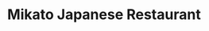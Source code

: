 ---
layout: place
title: "Mikato Japanese Restaurant"
permalink: /alabama/gulf-shores/mikato-japanese-restaurant.html
stateAbbr: AL
stateName: Alabama
cityName: Gulf Shores
seo:
  name: "Mikato Japanese Restaurant"
  type: Restaurant
  links: http://mikatojapanese.com/
description: "Spacious, contemporary Japanese choice for hibachi-cooked fare, creative sushi rolls & cocktails. Looking for sushi in Gulf Shores, Alabama? Check out Mikato..."
place_id: ChIJt5WsAUQFmogR-4RcQYxem7o
photos:
  - name: >-
      places/ChIJt5WsAUQFmogR-4RcQYxem7o/photos/AeeoHcJVhgYFmL2tGXGTTCzd2eO1SqKiv1Kpz9jAUqiXl2tTYGmdlHeMKCmo5Bf5masq09eytLJ5CX571NFFgasmS6Vo-VTmprMPTXAAewVO15rbt5dAnjyVQkvNEMLl7qazpmDpprKhkGb8LpdwK9kT6LJvLYP-NhK0xXelJHi8EHbGPbfr85TEwOMX5N-RCw9iPc4LqVwvSI2poOvE9pWZL5_GonoWPCVWO0lH65fUIOHJhldlP0L5UDQOuoIPQiLgfPVIz4I49yuXZiPkHR30DosSLGHYimih2dGM9s75mksBPVXN4WhEuo12V2LDYgNKfHygu4dA2XW2yRtY9GfBFxO3xZzkyCbEOJThbkbqqXp87-4Yhn3j5d15hccIxaBCjlF0wNUbrGqmpEf0mddNHVXYbFf1eppd94v-Yq8Cpl4
    widthPx: 4032
    heightPx: 2268
    authorAttributions:
      - displayName: Kevin H. Nguyen
        uri: https://maps.google.com/maps/contrib/116234507640906992056
        photoUri: >-
          https://lh3.googleusercontent.com/a/ACg8ocJNgoMXEQgqDlmdLvMPq_Auem4eUd98kW7O1QTVOL04pRYFHA=s100-p-k-no-mo
    flagContentUri: >-
      https://www.google.com/local/imagery/report/?cb_client=maps_api_places.places_api&image_key=!1e10!2sCIHM0ogKEICAgIDR5IGlag&hl=en-US
    googleMapsUri: >-
      https://www.google.com/maps/place//data=!3m4!1e2!3m2!1sCIHM0ogKEICAgIDR5IGlag!2e10!4m2!3m1!1s0x889a054401ac95b7:0xba9b5e8c415c84fb
  - name: >-
      places/ChIJt5WsAUQFmogR-4RcQYxem7o/photos/AeeoHcIqC6DkLpoWJRcliP8pBJAzLG2giai79EJRv_aDg-_B--XHd5qTI990wcFazMix8JOtrUvj-PIzK0u9BFJ5VD3QmERNwknuzLtDaw_pnypJROPAz8Xnqyb-uYZCoqLGBQjjkVHlz9mKHIQebZ3NRVaVtl_nUD-XBSZagAyzXlQumJ87g9oAkqKx2v4bFgyef0X8UgmNqkB-Y7ncsx0w9cL-D4cMlDwKgUekGcfc0XLxjKfqGtChtFTu69UG_u4nFHLCh73WOwaQIucWLRluyPHAIs2FBfZ2cYnPvVLdn1Jm3GNQg0KKOTaEC3HK4nM2k0eNEffcgWsReyEktkiMXxzB9u0O7CaMMt-UmJFYve_RnJ3QKhdNQ0h2Gxr6ncmt1-pBkKedZ3ay3ldiR8PUOGenRsbZRcBkXKjJEYl-zZVoJqpq
    widthPx: 3000
    heightPx: 4000
    authorAttributions:
      - displayName: Zonie Thompson
        uri: https://maps.google.com/maps/contrib/108985609677411160390
        photoUri: >-
          https://lh3.googleusercontent.com/a-/ALV-UjUl4o6j6v53oMpM8ySZzXPgvK4iamx-JuxMzJRMVX7aYZ6Twl9Mfg=s100-p-k-no-mo
    flagContentUri: >-
      https://www.google.com/local/imagery/report/?cb_client=maps_api_places.places_api&image_key=!1e10!2sCIHM0ogKEICAgIDp0Of2jAE&hl=en-US
    googleMapsUri: >-
      https://www.google.com/maps/place//data=!3m4!1e2!3m2!1sCIHM0ogKEICAgIDp0Of2jAE!2e10!4m2!3m1!1s0x889a054401ac95b7:0xba9b5e8c415c84fb
  - name: >-
      places/ChIJt5WsAUQFmogR-4RcQYxem7o/photos/AeeoHcL56xlC8EeEbOO2-B1QPv8VMEtU7QCXN-vCBgcJ9ASzb4hyNbmnDnOEG8RUeFR9TWl1mXM94vj8kYmthPbV9QE3XGDfQBP1XYZelBoC7BtgvXH85dJ1n7SFZsS0ZWCGtnx9EljO9-_j00KN7woAOeoZBxBFkNmt4phDyBmbD4RYSIBls0uvRJsNnD9sOMSlZ8rgNl_Obs9nbiR6nlnz9anjIDsTV77dZb0V9lMbJqGQ85afdtg1Wn4Qg3H6kjalj7oB13HqwRx_Z6RjdqxyDf9SbCNAd1rMOI36VIt8LrLOQw
    widthPx: 700
    heightPx: 467
    authorAttributions:
      - displayName: Mikato Japanese Restaurant
        uri: https://maps.google.com/maps/contrib/107461234760102167988
        photoUri: >-
          https://lh3.googleusercontent.com/a/ACg8ocJR-3_FMOJX7UseaDJMrhJr0rzOQvLblxkOKITGTk-2oyzBoA=s100-p-k-no-mo
    flagContentUri: >-
      https://www.google.com/local/imagery/report/?cb_client=maps_api_places.places_api&image_key=!1e10!2sAF1QipOS33hOkniwgHTeCFwUq_9zCig6wUj7omHGu6SG&hl=en-US
    googleMapsUri: >-
      https://www.google.com/maps/place//data=!3m4!1e2!3m2!1sAF1QipOS33hOkniwgHTeCFwUq_9zCig6wUj7omHGu6SG!2e10!4m2!3m1!1s0x889a054401ac95b7:0xba9b5e8c415c84fb
  - name: >-
      places/ChIJt5WsAUQFmogR-4RcQYxem7o/photos/AeeoHcJWzXOJhSqiVaX50LNf_JArBKG6CPsQpINyPfJFPl_NAIJCp39j5W3DlP-2RyP49_vT6jGbL9mUrgkHTHeLG98Ozj2JqxJY6prlDU0xERjZ-1nxZegfRPbS9JgPppELdA6Eilbf-TM1M43nBVhSdfsPiZDA8EfUCgHAJAxLxSb9Z-bG3u0h6HNvFsMCijHZ-r15Wikv9AsrT3WCRnR7BtZB2_O0bXhcS8OeMQ7Coeu8ELA46wm8jtX-3b4369FvVBXR9JMRFXvKCs0AQSo928E4CVS-FDKPvHmeIn17EPhvwiNmrBUzPwSbOlkTCnhWcdXrQfnNT8ZND-trLzeHRxCG471BESSrjEugUkIjHUN5lo5IW9m9qEy5M1Wkph-uyZ3454WHfIFG1PaMo52sWndqFs0F6SU9TgeQnlrPbwtSsQ63
    widthPx: 4000
    heightPx: 3000
    authorAttributions:
      - displayName: Marsha Lawson
        uri: https://maps.google.com/maps/contrib/107304810377514480872
        photoUri: >-
          https://lh3.googleusercontent.com/a-/ALV-UjXiFBTNha2bL2dE7uYYKKGE703hIm6GQ7mcXsWm_oldWSB35s0zMA=s100-p-k-no-mo
    flagContentUri: >-
      https://www.google.com/local/imagery/report/?cb_client=maps_api_places.places_api&image_key=!1e10!2sCIHM0ogKEICAgIDOyb-31gE&hl=en-US
    googleMapsUri: >-
      https://www.google.com/maps/place//data=!3m4!1e2!3m2!1sCIHM0ogKEICAgIDOyb-31gE!2e10!4m2!3m1!1s0x889a054401ac95b7:0xba9b5e8c415c84fb
  - name: >-
      places/ChIJt5WsAUQFmogR-4RcQYxem7o/photos/AeeoHcJdxAgeuzEe-jcs9c77O_-MFXGJLxgFybDNaEIyfTGOUCmwHW6salH4c6H3Z-bkR0T0750MxMDC2cT683jcxzZLf_SGdIndr2RIbs7XA5f1HKqXYxsoEx-KBXnSnB8lxzJqCdVOQKCBOvNI-aCRMmA4ddddk7TvFt1n7Kl7q0a_9qy8FTUdx4zILXHAnwEIarxSNs1xIJvhSp7RkqJFlatlPQG7zCUw2R0sl5eauW7WP2CvA-Srw7FqNoVy_58Vd7CKI3E-mA84s3Yv2vWu3DaqWahTeupOIsGuAm4zutFf_M5zvp4wu67djRS5rJ6NjgKhGW00E7VWYG18kMqQAx6-JTeoEtAmf_whDEzjpmv3AoPK_2JlSKmM_klPd3YeCudIDnbv3vhiiWUwoRcO251dtJW41RJCm4ae0k4umf4
    widthPx: 2992
    heightPx: 2992
    authorAttributions:
      - displayName: Daniel Munger
        uri: https://maps.google.com/maps/contrib/117905111122804808628
        photoUri: >-
          https://lh3.googleusercontent.com/a/ACg8ocI2YvQF-JiizfGzGItfWqeHNIrJC_JPGzuLGDEVlP3N7wtpGA=s100-p-k-no-mo
    flagContentUri: >-
      https://www.google.com/local/imagery/report/?cb_client=maps_api_places.places_api&image_key=!1e10!2sCIHM0ogKEICAgICBzvj0Og&hl=en-US
    googleMapsUri: >-
      https://www.google.com/maps/place//data=!3m4!1e2!3m2!1sCIHM0ogKEICAgICBzvj0Og!2e10!4m2!3m1!1s0x889a054401ac95b7:0xba9b5e8c415c84fb
  - name: >-
      places/ChIJt5WsAUQFmogR-4RcQYxem7o/photos/AeeoHcIW637zXryJv8eRMqiUOD2eViBrDJJqjZjfzW8Syr3b0jpZ9G9i9aWSFdbpkuK6fJmjc_V6giWdlshCKULVJAwWNjiRhOFGpcUSiyJeJKTPcmkkufU6ZxmMRJigcrrzSmYT_jjyd0NSKkhAlm1ltOO5mlIaeOGKcBwUaISX2f1R7KcJVsWksLOcTzVHxcVo1Lt8xqn61FuyOvWtJxQ6ZGRHRPJiTWZ8JucK97tlwg5AV7F2wm0wm1-LuDDLK74QgdFl8hUTXAH7Z1inn-umX3JISvZxyhbMze9sPJ9-HpRnEUZF6Yy8G2ehzOgRtkv3TxTlDIYj_CCc88GUNspbDw2gU8uiyVrzTbXno4OMXxiVziaz8J_Aes9lt_jhebKp8R2D96A6BX8AbnQil8Ic4zpyExFCMiawIw_hXIQ23QE
    widthPx: 4000
    heightPx: 3000
    authorAttributions:
      - displayName: CagedUp Bullies
        uri: https://maps.google.com/maps/contrib/100155127373680151065
        photoUri: >-
          https://lh3.googleusercontent.com/a-/ALV-UjUXczXmscVAkxTyDLkGC87DNQyn8Uibbozy_WbeXMwZYOvNHws=s100-p-k-no-mo
    flagContentUri: >-
      https://www.google.com/local/imagery/report/?cb_client=maps_api_places.places_api&image_key=!1e10!2sCIHM0ogKEICAgIDDhoPrIw&hl=en-US
    googleMapsUri: >-
      https://www.google.com/maps/place//data=!3m4!1e2!3m2!1sCIHM0ogKEICAgIDDhoPrIw!2e10!4m2!3m1!1s0x889a054401ac95b7:0xba9b5e8c415c84fb
  - name: >-
      places/ChIJt5WsAUQFmogR-4RcQYxem7o/photos/AeeoHcKD2l5b4TcHEk8uYYlpDwe8-DObLLvaiQNbj0axW3ruVV-BY7DlNqiAG8J1NNpshGRODwc5jtIruFoVgcCn3KQtHg0kYx_vEgaAgPHXt4xBpJtWF-UNzDuXqIAzox-PnxTnTJ43gVM81upF5F08e-CZqYQl4X4SeMoX2wKpJMIKpfRlK257KPqfrz7Lmz5QKrVgijv1xpdJ_SyPGqmZsrONdQ0QQFVfJxlp9Oy3zBbg8D5ANt6qhGEAyCXrlubkyOYNcZPd5ljw0Zj7yyBUnNW5esHBcw2CNVsrObD3ALa0rAOiHvdQc2ihVNu6qtON3fbOnuzAzHJrlR_v59EcsDnNo4SrpOMU4YMXhrNYHsrpkkJiZI4hGYYAfOfxqj9qlMTLJSHkf9okl0CuNdqlsaTzUDKtYrCoO9i2rGu6QTNoHoEg
    widthPx: 4800
    heightPx: 3600
    authorAttributions:
      - displayName: T E
        uri: https://maps.google.com/maps/contrib/104141148269303184863
        photoUri: >-
          https://lh3.googleusercontent.com/a-/ALV-UjWHJxkGnSIklfsHgpMFnId3FAaKGziZNdzrHJUzQJMnyZfU_We8qg=s100-p-k-no-mo
    flagContentUri: >-
      https://www.google.com/local/imagery/report/?cb_client=maps_api_places.places_api&image_key=!1e10!2sCIHM0ogKEICAgIDDh4HkvgE&hl=en-US
    googleMapsUri: >-
      https://www.google.com/maps/place//data=!3m4!1e2!3m2!1sCIHM0ogKEICAgIDDh4HkvgE!2e10!4m2!3m1!1s0x889a054401ac95b7:0xba9b5e8c415c84fb
  - name: >-
      places/ChIJt5WsAUQFmogR-4RcQYxem7o/photos/AeeoHcK-W11uAz2m9ohbU9Ji-DskRVDCcBplCQWc44kG6oUa_uBK_UE0fooTJv8y_KNh4Iul-4CFS9stenycSYUpYYhPbFb7tP0Aivoi_d_5zap8vBfD8EutS4KUpMZyJHOOJ6ibPuIU4ftMEHrzV0RprfWDKVGpXZMqBxI8E2qID0VfqkYvNRAKsRP_aLp_sNpHOIWvfjbN6oycFZXXpTjpTHm6XUU3SaGEtehUJWlbA9QVGr3bDE83QMHdLch8v5GA0CU0H0ROY2pOyvoDKTZKqp8QUUUB6NQF2so9qYP7oac5M_VcLzGNwEX4eyZ7o-CqIzMWjXYBdfHgWS248A5UNcQ5TMdFlhavCEtvLf0Wj7MmNEEwa1H8A3PQXl0-4BA-VxpXo_fBNhV32tnsUMNQYI--9nQP0fcRdKORLUR-G_RH_rCz
    widthPx: 3000
    heightPx: 4000
    authorAttributions:
      - displayName: Zonie Thompson
        uri: https://maps.google.com/maps/contrib/108985609677411160390
        photoUri: >-
          https://lh3.googleusercontent.com/a-/ALV-UjUl4o6j6v53oMpM8ySZzXPgvK4iamx-JuxMzJRMVX7aYZ6Twl9Mfg=s100-p-k-no-mo
    flagContentUri: >-
      https://www.google.com/local/imagery/report/?cb_client=maps_api_places.places_api&image_key=!1e10!2sCIHM0ogKEICAgIDp0OehygE&hl=en-US
    googleMapsUri: >-
      https://www.google.com/maps/place//data=!3m4!1e2!3m2!1sCIHM0ogKEICAgIDp0OehygE!2e10!4m2!3m1!1s0x889a054401ac95b7:0xba9b5e8c415c84fb
  - name: >-
      places/ChIJt5WsAUQFmogR-4RcQYxem7o/photos/AeeoHcIj2PW237tbwIOoK5RcqQZCAXnQZpZGHp0stPZW9eGwKO40rI99tAddDr5noUCpdXDslWmEGWMfHfl0ZPIpHrnNhjQF1TVvS4RyubaiOGMzO2k8Y34Yt-5_Ct1-_7FdFtHIQAZyWnSoqw_t6gtZhOxZaQj_oWlKRYhVqvEMI-twvHVNULkdP_JHABTu6E3Zn77xQprobtMXksgYmLiJF73DfG8qP5b3zAtm3JzA__rfoOiAgo-OQr1jKYsjtovGVO04aR09VbgAhmDl9QEpdJoUoiJbJ8Catg5wcyZ0Z_qNPzzZczrXdw4u8n0RFfSk2oG7Xt0fflc4bzlz6mKr0UdJ_9pjn9dg7soClNIaO3eWWEVXaXahMEWIE1_h66pEurqAlxPz7vRBvPdc0VgrXJEgLBpcVwZ9fgHwWpBYA6useQ
    widthPx: 3600
    heightPx: 4800
    authorAttributions:
      - displayName: Andrea Yarritu
        uri: https://maps.google.com/maps/contrib/111957691790070714605
        photoUri: >-
          https://lh3.googleusercontent.com/a-/ALV-UjVss9zmjaLbAoPX0k1DwgSVukP6TjRi3HhFC7-Hb4RIPeqK-m6GsQ=s100-p-k-no-mo
    flagContentUri: >-
      https://www.google.com/local/imagery/report/?cb_client=maps_api_places.places_api&image_key=!1e10!2sCIHM0ogKEICAgIDbv5ryAg&hl=en-US
    googleMapsUri: >-
      https://www.google.com/maps/place//data=!3m4!1e2!3m2!1sCIHM0ogKEICAgIDbv5ryAg!2e10!4m2!3m1!1s0x889a054401ac95b7:0xba9b5e8c415c84fb
  - name: >-
      places/ChIJt5WsAUQFmogR-4RcQYxem7o/photos/AeeoHcKXu0uGif0tscg69t14-9ezDCMUjr9z-EOHqUpuksfdXsTQfB9IVKVZUDWcX0KGFIpimefTwGMvxeq3hkqhz66bE9YPuGtsvqIxUVaQ47Xej2CK2Q2c3rFI3wNQ7xAFAg1SbDpqkR1RwYGaH96Bbhpuzao3SqZYX7htW4sIIYd1V4-twGSy69jkpfYQBltlaeZYURXCetwGGLQli85OVQtPkR29MyRz97UPI08atFgullmnToleERnKMgvC2gjxDOM8LRPbapO8dItGjfZSW_VD4QlTWzDt9FblW8Md93h7WG1JDPKlsUiom_5q_uLuOxbulPkjNp5cZvGa191Vc3Y_grDNKg8ylnrR7aHuLYtMZWTR-sPcdiSer2IfhQdpcza_9frHBmviiOIASCn-Tv09eemdy08PARhBRRJmAQ3vaQ
    widthPx: 4000
    heightPx: 2252
    authorAttributions:
      - displayName: Iris Meder
        uri: https://maps.google.com/maps/contrib/108310969908571179865
        photoUri: >-
          https://lh3.googleusercontent.com/a/ACg8ocKJL9_t3ATC4BqNzHNY_2CykPvz-LArFgDQgoQ0VC7rK-z54A=s100-p-k-no-mo
    flagContentUri: >-
      https://www.google.com/local/imagery/report/?cb_client=maps_api_places.places_api&image_key=!1e10!2sCIHM0ogKEICAgID37euqeg&hl=en-US
    googleMapsUri: >-
      https://www.google.com/maps/place//data=!3m4!1e2!3m2!1sCIHM0ogKEICAgID37euqeg!2e10!4m2!3m1!1s0x889a054401ac95b7:0xba9b5e8c415c84fb
address: '3800 Gulf Shores Pkwy #200, Gulf Shores, AL 36542, USA'
street: '3800 Gulf Shores Pkwy #200'
city: Gulf Shores
state: AL
zip: '36542'
country: USA
neighborhood: null
latitude: '30.301788'
longitude: '-87.680180'
accessibility_options:
  wheelchairAccessibleParking: true
  wheelchairAccessibleEntrance: true
  wheelchairAccessibleRestroom: true
  wheelchairAccessibleSeating: true
business_status: OPERATIONAL
name: Mikato Japanese Restaurant
google_maps_links:
  directionsUri: >-
    https://www.google.com/maps/dir//''/data=!4m7!4m6!1m1!4e2!1m2!1m1!1s0x889a054401ac95b7:0xba9b5e8c415c84fb!3e0
  placeUri: https://maps.google.com/?cid=13446445068929762555
  writeAReviewUri: >-
    https://www.google.com/maps/place//data=!4m3!3m2!1s0x889a054401ac95b7:0xba9b5e8c415c84fb!12e1
  reviewsUri: >-
    https://www.google.com/maps/place//data=!4m4!3m3!1s0x889a054401ac95b7:0xba9b5e8c415c84fb!9m1!1b1
  photosUri: >-
    https://www.google.com/maps/place//data=!4m3!3m2!1s0x889a054401ac95b7:0xba9b5e8c415c84fb!10e5
primary_type: Restaurant
opening_hours:
  regular: null
  current: null
secondary_opening_hours:
  regular:
    weekdayDescriptions: null
    type: null
  current:
    weekdayDescriptions: null
    type: null
phone: (251) 968-2525
price_level: PRICE_LEVEL_MODERATE
price_range: $20 &ndash; $30
rating: '4.0'
rating_count: 703
website: http://mikatojapanese.com/
reviews:
  - name: >-
      places/ChIJt5WsAUQFmogR-4RcQYxem7o/reviews/ChdDSUhNMG9nS0VJQ0FnSUNIcnNHeXNBRRAB
    relativePublishTimeDescription: 7 months ago
    rating: 5
    text:
      text: >-
        Food was great, prices were great and service was great. Went with
        friends for Hibachi. Our chef was fun and funny, just the way you like
        your Hibachi. Lol! It was so much food, we had left overs. It was just
        as good the next day, which I love. We will be back.
      languageCode: en
    originalText:
      text: >-
        Food was great, prices were great and service was great. Went with
        friends for Hibachi. Our chef was fun and funny, just the way you like
        your Hibachi. Lol! It was so much food, we had left overs. It was just
        as good the next day, which I love. We will be back.
      languageCode: en
    authorAttribution:
      displayName: Candice Frazier
      uri: https://www.google.com/maps/contrib/102775113439016344321/reviews
      photoUri: >-
        https://lh3.googleusercontent.com/a-/ALV-UjUwywTNydsuA8-d-eiNH7v15ob_pRVRtaxv4NANU9atExTgSDcL6g=s128-c0x00000000-cc-rp-mo-ba3
    publishTime: '2024-09-05T05:26:34.080748Z'
    flagContentUri: >-
      https://www.google.com/local/review/rap/report?postId=ChdDSUhNMG9nS0VJQ0FnSUNIcnNHeXNBRRAB&d=17924085&t=1
    googleMapsUri: >-
      https://www.google.com/maps/reviews/data=!4m6!14m5!1m4!2m3!1sChdDSUhNMG9nS0VJQ0FnSUNIcnNHeXNBRRAB!2m1!1s0x889a054401ac95b7:0xba9b5e8c415c84fb
  - name: >-
      places/ChIJt5WsAUQFmogR-4RcQYxem7o/reviews/ChdDSUhNMG9nS0VJQ0FnSUNYOE5iajJnRRAB
    relativePublishTimeDescription: 6 months ago
    rating: 4
    text:
      text: >-
        We hit up Mikato for Mom’s birthday bash,

        A private room in the back, away from the splash.

        Fifteen deep, ready to laugh and dine,

        Everything was awesome, we had a great time!


        But here’s a tip if you’re not gonna eat:

        They’ll charge you ten bucks just for your seat.

        Now, this makes sense in a big open space,

        But in a private room, it feels out of place.

        So grab your friend’s sushi if you don’t wanna pay,

        That’s the secret trick to save the day!


        Now Jimmy, our chef, what a dazzling pro,

        Put on a show with a fiery glow!

        Made us laugh, kept us grinning all night,

        With jokes and tricks, his timing was tight.


        Chicken’s texture? Not quite my groove,

        But the shrimp? Oh, it sure made a move!

        So here’s the deal, if you want a fun treat,

        Mikato’s got flavor and chefs you should meet!

        .

        If you're looking for authentic and honest reviews, be sure to follow me
        on Google Reviews. I am passionate about discovering delicious food and
        sharing my experiences with others.
      languageCode: en
    originalText:
      text: >-
        We hit up Mikato for Mom’s birthday bash,

        A private room in the back, away from the splash.

        Fifteen deep, ready to laugh and dine,

        Everything was awesome, we had a great time!


        But here’s a tip if you’re not gonna eat:

        They’ll charge you ten bucks just for your seat.

        Now, this makes sense in a big open space,

        But in a private room, it feels out of place.

        So grab your friend’s sushi if you don’t wanna pay,

        That’s the secret trick to save the day!


        Now Jimmy, our chef, what a dazzling pro,

        Put on a show with a fiery glow!

        Made us laugh, kept us grinning all night,

        With jokes and tricks, his timing was tight.


        Chicken’s texture? Not quite my groove,

        But the shrimp? Oh, it sure made a move!

        So here’s the deal, if you want a fun treat,

        Mikato’s got flavor and chefs you should meet!

        .

        If you're looking for authentic and honest reviews, be sure to follow me
        on Google Reviews. I am passionate about discovering delicious food and
        sharing my experiences with others.
      languageCode: en
    authorAttribution:
      displayName: Coco Dombroski
      uri: https://www.google.com/maps/contrib/104212287359751701079/reviews
      photoUri: >-
        https://lh3.googleusercontent.com/a-/ALV-UjX9IQDKW782YSSIo81PRYa1uuGpqZVeNwY-LlsIvYEdTg11nEgx=s128-c0x00000000-cc-rp-mo-ba4
    publishTime: '2024-10-12T14:42:55.888158Z'
    flagContentUri: >-
      https://www.google.com/local/review/rap/report?postId=ChdDSUhNMG9nS0VJQ0FnSUNYOE5iajJnRRAB&d=17924085&t=1
    googleMapsUri: >-
      https://www.google.com/maps/reviews/data=!4m6!14m5!1m4!2m3!1sChdDSUhNMG9nS0VJQ0FnSUNYOE5iajJnRRAB!2m1!1s0x889a054401ac95b7:0xba9b5e8c415c84fb
  - name: >-
      places/ChIJt5WsAUQFmogR-4RcQYxem7o/reviews/ChZDSUhNMG9nS0VJQ0FnSUR4eEtUWEpREAE
    relativePublishTimeDescription: a year ago
    rating: 5
    text:
      text: >-
        This place was awesome. The prices were good for the quality. The thing
        I find to be the most rare about eating at a sushi joint is that I
        always leave not full. This place I left stuffed. I even took home a
        doggy bag. Our waitress was super polite and attentive, my drink never
        got empty, and we had a blast. I recommend this for families. But also
        for dates it has a kind of upscale type atmosphere to it that could be
        Romantic.
      languageCode: en
    originalText:
      text: >-
        This place was awesome. The prices were good for the quality. The thing
        I find to be the most rare about eating at a sushi joint is that I
        always leave not full. This place I left stuffed. I even took home a
        doggy bag. Our waitress was super polite and attentive, my drink never
        got empty, and we had a blast. I recommend this for families. But also
        for dates it has a kind of upscale type atmosphere to it that could be
        Romantic.
      languageCode: en
    authorAttribution:
      displayName: Pz
      uri: https://www.google.com/maps/contrib/112847464436745151566/reviews
      photoUri: >-
        https://lh3.googleusercontent.com/a-/ALV-UjVoxkAqTHjbLzee11LUaalTujH0ePVYiLZ9Tj9vT9vv_M7fQku0=s128-c0x00000000-cc-rp-mo-ba4
    publishTime: '2023-06-01T20:42:10.730992Z'
    flagContentUri: >-
      https://www.google.com/local/review/rap/report?postId=ChZDSUhNMG9nS0VJQ0FnSUR4eEtUWEpREAE&d=17924085&t=1
    googleMapsUri: >-
      https://www.google.com/maps/reviews/data=!4m6!14m5!1m4!2m3!1sChZDSUhNMG9nS0VJQ0FnSUR4eEtUWEpREAE!2m1!1s0x889a054401ac95b7:0xba9b5e8c415c84fb
  - name: >-
      places/ChIJt5WsAUQFmogR-4RcQYxem7o/reviews/ChdDSUhNMG9nS0VJQ0FnTURJd0lxeHVnRRAB
    relativePublishTimeDescription: a week ago
    rating: 3
    text:
      text: >-
        The food was okay compared to other hibachi restaurants I have been too.
        House salad was sour and the teriyaki was sour as well. The noodles were
        also salty. Our waitress (Asian lady) was very rude when we gave her a
        tip at the end of our meal. This restaurant has some cleaning up to do
        and needs a few upgrades!
      languageCode: en
    originalText:
      text: >-
        The food was okay compared to other hibachi restaurants I have been too.
        House salad was sour and the teriyaki was sour as well. The noodles were
        also salty. Our waitress (Asian lady) was very rude when we gave her a
        tip at the end of our meal. This restaurant has some cleaning up to do
        and needs a few upgrades!
      languageCode: en
    authorAttribution:
      displayName: Monikka S
      uri: https://www.google.com/maps/contrib/116133654000252516280/reviews
      photoUri: >-
        https://lh3.googleusercontent.com/a-/ALV-UjVsj5dXIRFIQACn1j6_kU8YRpe6hK9XM3tNhQhaJOZqhB6YvKwK=s128-c0x00000000-cc-rp-mo
    publishTime: '2025-04-06T03:06:34.747050Z'
    flagContentUri: >-
      https://www.google.com/local/review/rap/report?postId=ChdDSUhNMG9nS0VJQ0FnTURJd0lxeHVnRRAB&d=17924085&t=1
    googleMapsUri: >-
      https://www.google.com/maps/reviews/data=!4m6!14m5!1m4!2m3!1sChdDSUhNMG9nS0VJQ0FnTURJd0lxeHVnRRAB!2m1!1s0x889a054401ac95b7:0xba9b5e8c415c84fb
  - name: >-
      places/ChIJt5WsAUQFmogR-4RcQYxem7o/reviews/ChZDSUhNMG9nS0VJQ0FnSUN4dktiQlRBEAE
    relativePublishTimeDescription: a year ago
    rating: 4
    text:
      text: >-
        1st time to this restaurant.

        The shows were neat, and chefs are very talented.  The waitress was so
        sweet!! California rolls were awesome! The salad house salad dressing
        fish type of mayo. I'm not sure if I would like the ginger better.  The
        meat was just right.  The veggies were good.  fried rice was okay it had
        a charcoal tasting. The soup tastes

        like a broth of fish or beef with green onion and mushrooms.

        It was way too much food. Maybe I could have shared a plate. Pricey
        meal. Once a year thing. The place is very pretty and people are nice.
        we had a wait to on chef and we were sitted so I had an appetizer of
        California rolls to start.
      languageCode: en
    originalText:
      text: >-
        1st time to this restaurant.

        The shows were neat, and chefs are very talented.  The waitress was so
        sweet!! California rolls were awesome! The salad house salad dressing
        fish type of mayo. I'm not sure if I would like the ginger better.  The
        meat was just right.  The veggies were good.  fried rice was okay it had
        a charcoal tasting. The soup tastes

        like a broth of fish or beef with green onion and mushrooms.

        It was way too much food. Maybe I could have shared a plate. Pricey
        meal. Once a year thing. The place is very pretty and people are nice.
        we had a wait to on chef and we were sitted so I had an appetizer of
        California rolls to start.
      languageCode: en
    authorAttribution:
      displayName: Maria R
      uri: https://www.google.com/maps/contrib/117549432671673063809/reviews
      photoUri: >-
        https://lh3.googleusercontent.com/a/ACg8ocLpsINouEfJQ72EcjYjbVzMOY-oxtSikgu2j5DqzqsLuUxr1w=s128-c0x00000000-cc-rp-mo-ba5
    publishTime: '2023-05-13T02:05:04.727141Z'
    flagContentUri: >-
      https://www.google.com/local/review/rap/report?postId=ChZDSUhNMG9nS0VJQ0FnSUN4dktiQlRBEAE&d=17924085&t=1
    googleMapsUri: >-
      https://www.google.com/maps/reviews/data=!4m6!14m5!1m4!2m3!1sChZDSUhNMG9nS0VJQ0FnSUN4dktiQlRBEAE!2m1!1s0x889a054401ac95b7:0xba9b5e8c415c84fb
parking_options:
  freeParkingLot: true
  freeStreetParking: true
  valetParking: false
payment_options:
  acceptsCreditCards: true
  acceptsDebitCards: true
  acceptsCashOnly: false
  acceptsNfc: true
allow_dogs: null
curbside_pickup: null
delivery: null
dine_in: true
good_for_children: true
good_for_groups: true
good_for_sports: false
live_music: false
menu_for_children: true
outdoor_seating: false
reservable: true
restroom: true
serves_beer: true
serves_breakfast: null
serves_brunch: false
serves_cocktails: true
serves_coffee: null
serves_dinner: true
serves_dessert: true
serves_lunch: true
serves_vegetarian_food: null
serves_wine: true
takeout: true
summary: >-
  Spacious, contemporary Japanese choice for hibachi-cooked fare, creative sushi
  rolls & cocktails.

---
